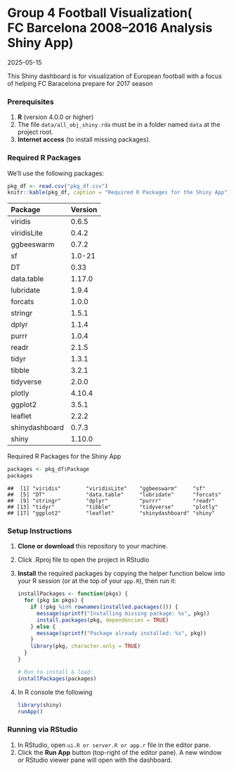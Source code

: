 Group 4 Football Visualization( FC Barcelona 2008–2016 Analysis Shiny
App)
================
2025-05-15

This Shiny dashboard is for visualization of European football with a
focus of helping FC Baracelona prepare for 2017 season

### Prerequisites

1.  **R** (version 4.0.0 or higher)
2.  The file `data/all_obj_shiny.rda` must be in a folder named `data`
    at the project root.
3.  **Internet access** (to install missing packages).

### Required R Packages

We’ll use the following packages:

``` r
pkg_df <- read.csv("pkg_df.csv")
knitr::kable(pkg_df, caption = "Required R Packages for the Shiny App")
```

| Package        | Version |
|:---------------|:--------|
| viridis        | 0.6.5   |
| viridisLite    | 0.4.2   |
| ggbeeswarm     | 0.7.2   |
| sf             | 1.0-21  |
| DT             | 0.33    |
| data.table     | 1.17.0  |
| lubridate      | 1.9.4   |
| forcats        | 1.0.0   |
| stringr        | 1.5.1   |
| dplyr          | 1.1.4   |
| purrr          | 1.0.4   |
| readr          | 2.1.5   |
| tidyr          | 1.3.1   |
| tibble         | 3.2.1   |
| tidyverse      | 2.0.0   |
| plotly         | 4.10.4  |
| ggplot2        | 3.5.1   |
| leaflet        | 2.2.2   |
| shinydashboard | 0.7.3   |
| shiny          | 1.10.0  |

Required R Packages for the Shiny App

``` r
packages <- pkg_df$Package
packages
```

    ##  [1] "viridis"        "viridisLite"    "ggbeeswarm"     "sf"            
    ##  [5] "DT"             "data.table"     "lubridate"      "forcats"       
    ##  [9] "stringr"        "dplyr"          "purrr"          "readr"         
    ## [13] "tidyr"          "tibble"         "tidyverse"      "plotly"        
    ## [17] "ggplot2"        "leaflet"        "shinydashboard" "shiny"

### Setup Instructions

1.  **Clone or download** this repository to your machine.

2.  Click .Rproj file to open the project in RStudio

3.  **Install** the required packages by copying the helper function
    below into your R session (or at the top of your `app.R`), then run
    it:

    ``` r
    installPackages <- function(pkgs) {
      for (pkg in pkgs) {
        if (!pkg %in% rownames(installed.packages())) {
          message(sprintf("Installing missing package: %s", pkg))
          install.packages(pkg, dependencies = TRUE)
        } else {
          message(sprintf("Package already installed: %s", pkg))
        }
        library(pkg, character.only = TRUE)
      }
    }

    # Run to install & load:
    installPackages(packages)
    ```

4.  In R console the following

    ``` r
    library(shiny)
    runApp()
    ```

### Running via RStudio

1.  In RStudio, open `ui.R or server.R or app.r` file in the editor
    pane.
2.  Click the **Run App** button (top-right of the editor pane). A new
    window or RStudio viewer pane will open with the dashboard.
